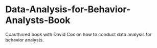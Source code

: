 # Data-Analysis-for-Behavior-Analysts-Book
Coauthored book with David Cox on how to conduct data analysis for behavior analysts.
